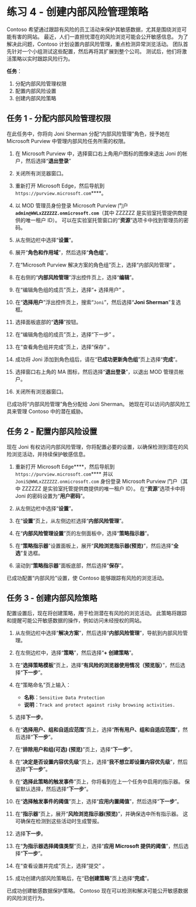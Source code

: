 # 练习 4 - 创建内部风险管理策略

Contoso 希望通过跟踪有风险的员工活动来保护其敏感数据，尤其是围绕浏览可能有害的网站。 最近，人们一直担忧潜在的风险浏览可能会公开敏感信息。 为了解决此问题，Contoso 计划设置内部风险管理，重点检测异常浏览活动。 团队首先针对一个小组测试这些配置，然后再将其扩展到整个公司。 测试后，他们将激活策略以实时跟踪风险行为。

**任务**：

1. 分配内部风险管理权限
1. 配置内部风险设置
1. 创建内部风险策略

## 任务 1 - 分配内部风险管理权限

在此任务中，你将向 Joni Sherman 分配“内部风险管理”角色，授予她在 Microsoft Purview 中管理内部风险任务所需的权限。

1. 在 Microsoft Purview 中，选择窗口右上角用户图标的图像来退出 Joni 的帐户，然后选择“**退出登录**”

1. 关闭所有浏览器窗口。

1. 重新打开 Microsoft Edge，然后导航到 `https://purview.microsoft.com`****。

1. 以 MOD 管理员身份登录 Microsoft Purview 门户 **`admin@WWLxZZZZZZ.onmicrosoft.com`**（其中 ZZZZZZ 是实验室托管提供商提供的唯一租户 ID）。 可以在实验室托管窗口的“**资源**”选项卡中找到管理员的密码。

1. 从左侧边栏中选择“**设置**”。

1. 展开“**角色和作用域**”，然后选择“**角色组**”。

1. 在“Microsoft Purview 解决方案的角色组”页上，选择“内部风险管理” 。

1. 在右侧的“**内部风险管理**”浮出控件页上，选择“**编辑**”。

1. 在“编辑角色组的成员”页上，选择“+ 选择用户” 。

1. 在“**选择用户**”浮出控件页上，搜索“`Joni`”，然后选择“**Joni Sherman**”复选框。

1. 选择面板底部的“**选择**”按钮。

1. 在“编辑角色组的成员”页上，选择“下一步” 。

1. 在“查看角色组并完成”页上，选择“保存” 。

1. 成功将 Joni 添加到角色组后，请在“**已成功更新角色组**”页上选择“**完成**”。

1. 选择窗口右上角的 MA 图标，然后选择“**退出登录**”，以退出 MOD 管理员帐户。

1. 关闭所有浏览器窗口。

已成功将“内部风险管理”角色分配给 Joni Sherman。 她现在可以访问内部风险工具来管理 Contoso 中的潜在威胁。

## 任务 2 - 配置内部风险设置

现在 Joni 有权访问内部风险管理，你将配置必要的设置，以确保检测到潜在的风险浏览活动，并持续保护敏感信息。

1. 重新打开 Microsoft Edge****，然后导航到 `https://purview.microsoft.com`**** 并以 `JoniS@WWLxZZZZZZ.onmicrosoft.com` 身份登录 Microsoft Purview 门户（其中 ZZZZZZ 是实验室托管提供商提供的唯一租户 ID）。 在“**资源**”选项卡中将 Joni 的密码设置为“**用户密码**”。

1. 从左侧边栏中选择“**设置**”。

1. 在“**设置**”页上，从左侧边栏选择“**内部风险管理**”。

1. 在“**内部风险管理设置**”页的左侧面板中，选择“**策略指示器**”。

1. 在“**策略指示器**”设置面板上，展开“**风险浏览指示器(预览)**”，然后选择“**全选**”复选框。

1. 滚动到“**策略指示器**”面板底部，然后选择“**保存**”。

已成功配置“内部风险”设置，使 Contoso 能够跟踪有风险的浏览活动。

## 任务 3 - 创建内部风险策略

配置设置后，现在将创建策略，用于检测潜在有风险的浏览活动。 此策略将跟踪和提醒可能公开敏感数据的操作，例如访问未经授权的网站。

1. 从左侧边栏中选择“**解决方案**”，然后选择“**内部风险管理**”，导航到内部风险管理。

1. 在左侧边栏中，选择“**策略**”，然后选择“**+ 创建策略**”。

1. 在“**选择策略模板**”页上，选择“**有风险的浏览器使用情况（预览版）**”，然后选择“**下一步**”。

1. 在“策略命名”页上输入：

    - **名称**：`Sensitive Data Protection`
    - **说明**：`Track and protect against risky browsing activities.`

1. 选择**下一步**。

1. 在“**选择用户、组和自适应范围**”页上，选择“**所有用户、组和自适应范围**”，然后选择“**下一步**”。

1. 在“**排除用户和组(可选) (预览)**”页上，选择“**下一步**”。

1. 在“**决定是否设置内容优先级**”页上，选择“**我不想立即设置内容优先级**”，然后选择“**下一步**”。

1. 在“**选择此策略的触发事件**”页上，你将看到在上一个任务中启用的指示器。 保留默认选择，然后选择“**下一步**”。

1. 在“**选择触发事件的阈值**”页上，选择“**应用内置阈值**”，然后选择“**下一步**”。

1. 在“**指示器**”页上，展开“**风险浏览指示器(预览)**”，并确保选中所有指示器。 这可确保在检测到这些活动时生成警报。

1. 选择**下一步**。

1. 在“**为指示器选择阈值类型**”页上，选择“**应用 Microsoft 提供的阈值**”，然后选择“**下一步**”。

1. 在“查看设置并完成”页上，选择“提交” 。

1. 成功创建内部风险策略后，在“**已创建策略**”页上选择“**完成**”。

已成功创建敏感数据保护策略。 Contoso 现在可以检测和解决可能公开敏感数据的风险浏览行为。
